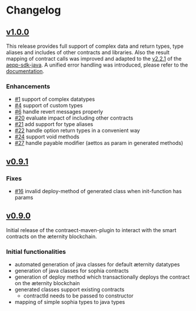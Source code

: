 # Changelog

## [v1.0.0](https://github.com/kryptokrauts/contraect-maven-plugin/releases/tag/v1.0.0)

This release provides full support of complex data and return types, type aliases and includes of other contracts and libraries. Also the result mapping of contract calls was improved and adapted to the [v2.2.1](https://github.com/kryptokrauts/aepp-sdk-java/releases/tag/v2.2.1) of the [aepp-sdk-java](https://github.com/kryptokrauts/aepp-sdk-java). A unified error handling was introduced, please refer to the [documentation](https://kryptokrauts.gitbook.io/contraect-maven-plugin/use-the-plugin/plugin-execution/error-codes).

### Enhancements
- [#1](https://github.com/kryptokrauts/contraect-maven-plugin/issues/1) support of complex datatypes
- [#4](https://github.com/kryptokrauts/contraect-maven-plugin/issues/4) support of custom types
- [#6](https://github.com/kryptokrauts/contraect-maven-plugin/issues/6) handle revert messages properly
- [#20](https://github.com/kryptokrauts/contraect-maven-plugin/issues/20) evaluate impact of including other contracts
- [#21](https://github.com/kryptokrauts/contraect-maven-plugin/issues/21) add support for type aliases
- [#22](https://github.com/kryptokrauts/contraect-maven-plugin/issues/22) handle option return types in a convenient way
- [#24](https://github.com/kryptokrauts/contraect-maven-plugin/issues/24) support void methods
- [#27](https://github.com/kryptokrauts/contraect-maven-plugin/issues/27) handle payable modifier (aettos as param in generated methods)

## [v0.9.1](https://github.com/kryptokrauts/contraect-maven-plugin/releases/tag/v0.9.1)

### Fixes
- [#16](https://github.com/kryptokrauts/contraect-maven-plugin/issues/16) invalid deploy-method of generated class when init-function has params

## [v0.9.0](https://github.com/kryptokrauts/contraect-maven-plugin/releases/tag/v0.9.0)

Initial release of the contraect-maven-plugin to interact with the smart contracts on the æternity blockchain.

### Initial functionalities
- automated generation of java classes for default æternity datatypes
- generation of java classes for sophia contracts
- generation of deploy method which transactionally deploys the contract on the æternity blockchain
- generated classes support existing contracts
   - contractId needs to be passed to constructor
- mapping of simple sophia types to java types